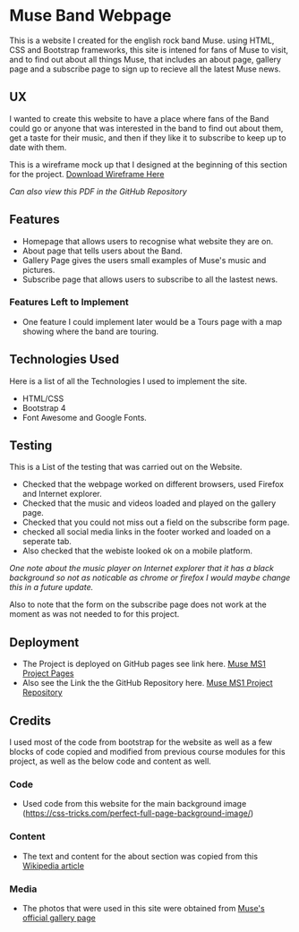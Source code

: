# Muse Band Webpage

This is a website I created for the english rock band Muse. using HTML, CSS and Bootstrap frameworks, this site
is intened for fans of Muse to visit, and to find out about all things Muse, that includes an about page, gallery page
and a subscribe page to sign up to recieve all the latest Muse news.
 
## UX
 
I wanted to create this website to have a place where fans of the Band could go or anyone that was interested in the band
to find out about them, get a taste for their music, and then if they like it to subscribe to keep up to date with them.

This is a wireframe mock up that I designed at the beginning of this section for the project. [Download Wireframe Here](https://f46ea3ff-2f95-40a7-882c-ac0d118f3012.ws-eu01.gitpod.io/files/download/?id=a7b0abc3-ed76-4543-a88f-49217a638dd6)

*Can also view this PDF in the GitHub Repository*

## Features

* Homepage that allows users to recognise what website they are on.
* About page that tells users about the Band.
* Gallery Page gives the users small examples of Muse's music and pictures.
* Subscribe page that allows users to subscribe to all the lastest news.
 
### Features Left to Implement

* One feature I could implement later would be a Tours page with a map showing where the band are touring.

## Technologies Used

Here is a list of all the Technologies I used to implement the site.

* HTML/CSS
* Bootstrap 4
* Font Awesome and Google Fonts.

## Testing

This is a List of the testing that was carried out on the Website.

* Checked that the webpage worked on different browsers, used Firefox and Internet explorer.
* Checked that the music and videos loaded and played on the gallery page.
* Checked that you could not miss out a field on the subscribe form page.
* checked all social media links in the footer worked and loaded on a seperate tab.
* Also checked that the webiste looked ok on a mobile platform.

*One note about the music player on Internet explorer that it has a black background so not as noticable as chrome or firefox
 I would maybe change this in a future update.*

Also to note that the form on the subscribe page does not work at the moment as was not needed to for this project.

## Deployment

* The Project is deployed on GitHub pages see link here. [Muse MS1 Project Pages](https://djacura.github.io/Muse/)
* Also see the Link the the GitHub Repository here. [Muse MS1 Project Repository](https://github.com/djacura/Muse)

## Credits

I used most of the code from bootstrap for the website as well as a few blocks of code copied and modified from previous
course modules for this project, as well as the below code and content as well.

### Code

* Used code from this website for the main background image (https://css-tricks.com/perfect-full-page-background-image/)

### Content

* The text and content for the about section was copied from this [Wikipedia article](https://en.wikipedia.org/wiki/Muse_(band))

### Media

* The photos that were used in this site were obtained from [Muse's official gallery page](https://www.muse.mu/gallery)

